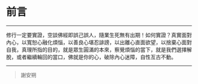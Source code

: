 # 前言

---

修行一定要實證，空談佛經即誤己誤人，隨業生死無有出期！如何實證？真實面對內心，以寬恕心融化煩惱，以善良心堪忍誹謗，以出離心直面欲望，以捨棄心面對自我，真理所指的目的，就是眾生圓滿的本來，察覺煩惱的當下，就是我們選擇解脫，或者繼續輪回的當口，佛就是你的心，破除內心迷障，自性亙古不動。

---

>謝安朔
